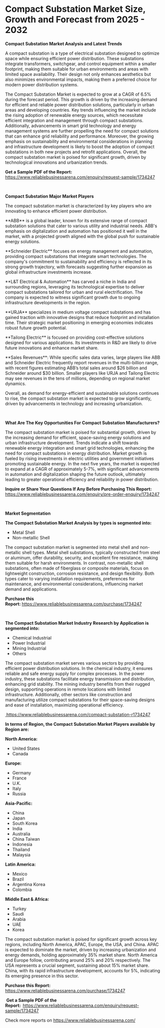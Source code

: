 <p><h1>Compact Substation Market Size, Growth and Forecast from 2025 - 2032</h1></p><p><strong>Compact Substation Market Analysis and Latest Trends</strong></p>
<p><p>A compact substation is a type of electrical substation designed to optimize space while ensuring efficient power distribution. These substations integrate transformers, switchgear, and control equipment within a smaller footprint, making them suitable for urban environments and areas with limited space availability. Their design not only enhances aesthetics but also minimizes environmental impacts, making them a preferred choice for modern power distribution systems.</p><p>The Compact Substation Market is expected to grow at a CAGR of 6.5% during the forecast period. This growth is driven by the increasing demand for efficient and reliable power distribution solutions, particularly in urban areas and developing countries. Key trends influencing the market include the rising adoption of renewable energy sources, which necessitate efficient integration and management through compact substations. Additionally, advancements in smart grid technology and energy management systems are further propelling the need for compact solutions that can enhance grid reliability and performance. Moreover, the growing emphasis on sustainability and environmental considerations in planning and infrastructure development is likely to boost the adoption of compact substations in both new projects and retrofit applications. Overall, the compact substation market is poised for significant growth, driven by technological innovations and urbanization trends.</p></p>
<p><strong>Get a Sample PDF of the Report:&nbsp;</strong> <a href="https://www.reliablebusinessarena.com/enquiry/request-sample/1734247?utm_campaign=3566&utm_medium=2&utm_source=Github&utm_content=ia&utm_term=07042025&utm_id=compact-substation">https://www.reliablebusinessarena.com/enquiry/request-sample/1734247</a></p>
<p>&nbsp;</p>
<p><strong>Compact Substation Major Market Players</strong></p>
<p><p>The compact substation market is characterized by key players who are innovating to enhance efficient power distribution. </p><p>**ABB** is a global leader, known for its extensive range of compact substation solutions that cater to various utility and industrial needs. ABB's emphasis on digitalization and automation has positioned it well in the market, with a projected growth aligned with the global push for sustainable energy solutions.</p><p>**Schneider Electric** focuses on energy management and automation, providing compact substations that integrate smart technologies. The company's commitment to sustainability and efficiency is reflected in its strong growth trajectory, with forecasts suggesting further expansion as global infrastructure investments increase.</p><p>**L&T Electrical & Automation** has carved a niche in India and surrounding regions, leveraging its technological expertise to deliver compact substations tailored for urban and rural electrification. The company is expected to witness significant growth due to ongoing infrastructure developments in the region.</p><p>**URJA** specializes in medium voltage compact substations and has gained traction with innovative designs that reduce footprint and installation time. Their strategic market positioning in emerging economies indicates robust future growth potential.</p><p>**Tailong Electric** is focused on providing cost-effective solutions designed for various applications. Its investments in R&D are likely to drive future innovations and enhance market share.</p><p>**Sales Revenues**: While specific sales data varies, large players like ABB and Schneider Electric frequently report revenues in the multi-billion range, with recent figures estimating ABB’s total sales around $26 billion and Schneider around $30 billion. Smaller players like URJA and Tailong Electric may see revenues in the tens of millions, depending on regional market dynamics.</p><p>Overall, as demand for energy-efficient and sustainable solutions continues to rise, the compact substation market is expected to grow significantly, driven by advancements in technology and increasing urbanization.</p></p>
<p>&nbsp;</p>
<p><strong>What Are The Key Opportunities For Compact Substation Manufacturers?</strong></p>
<p><p>The compact substation market is poised for substantial growth, driven by the increasing demand for efficient, space-saving energy solutions and urban infrastructure development. Trends indicate a shift towards renewable energy integration and smart grid technologies, enhancing the need for compact substations in energy distribution. Market growth is fueled by rising investments in electric utilities and government initiatives promoting sustainable energy. In the next five years, the market is expected to expand at a CAGR of approximately 5-7%, with significant advancements in automation and digitalization shaping the future outlook, ultimately leading to greater operational efficiency and reliability in power distribution.</p></p>
<p><strong>Inquire or Share Your Questions If Any Before Purchasing This Report:</strong> <a href="https://www.reliablebusinessarena.com/enquiry/pre-order-enquiry/1734247?utm_campaign=3566&utm_medium=2&utm_source=Github&utm_content=ia&utm_term=07042025&utm_id=compact-substation">https://www.reliablebusinessarena.com/enquiry/pre-order-enquiry/1734247</a></p>
<p>&nbsp;</p>
<p><strong>Market Segmentation</strong></p>
<p><strong>The Compact Substation Market Analysis by types is segmented into:</strong></p>
<p><ul><li>Metal Shell</li><li>Non-metallic Shell</li></ul></p>
<p><p>The compact substation market is segmented into metal shell and non-metallic shell types. Metal shell substations, typically constructed from steel or aluminum, offer durability, security, and excellent fire resistance, making them suitable for harsh environments. In contrast, non-metallic shell substations, often made of fiberglass or composite materials, focus on lightweight construction, corrosion resistance, and design flexibility. Both types cater to varying installation requirements, preferences for maintenance, and environmental considerations, influencing market demand and applications.</p></p>
<p><strong>Purchase this Report:&nbsp;</strong><a href="https://www.reliablebusinessarena.com/purchase/1734247?utm_campaign=3566&utm_medium=2&utm_source=Github&utm_content=ia&utm_term=07042025&utm_id=compact-substation">https://www.reliablebusinessarena.com/purchase/1734247</a></p>
<p>&nbsp;</p>
<p><strong>The Compact Substation Market Industry Research by Application is segmented into:</strong></p>
<p><ul><li>Chemical Industrial</li><li>Power Industrial</li><li>Mining Industrial</li><li>Others</li></ul></p>
<p><p>The compact substation market serves various sectors by providing efficient power distribution solutions. In the chemical industry, it ensures reliable and safe energy supply for complex processes. In the power industry, these substations facilitate energy transmission and distribution, enhancing grid stability. The mining industry benefits from their rugged design, supporting operations in remote locations with limited infrastructure. Additionally, other sectors like construction and manufacturing utilize compact substations for their space-saving designs and ease of installation, maximizing operational efficiency.</p></p>
<p><a href="https://www.reliablebusinessarena.com/compact-substation-r1734247?utm_campaign=3566&utm_medium=2&utm_source=Github&utm_content=ia&utm_term=07042025&utm_id=compact-substation">&nbsp;https://www.reliablebusinessarena.com/compact-substation-r1734247</a></p>
<p><strong>In terms of Region, the Compact Substation Market Players available by Region are:</strong></p>
<p>
    <p> <strong> North America: </strong>
        <ul>
            <li>United States</li>
            <li>Canada</li>
        </ul>
        </p> 
    <p> <strong> Europe: </strong>
        <ul>
            <li>Germany</li>
            <li>France</li>
            <li>U.K.</li>
            <li>Italy</li>
            <li>Russia</li>
        </ul>
        </p> 
    <p> <strong> Asia-Pacific: </strong>
        <ul>
            <li>China</li>
            <li>Japan</li>
            <li>South Korea</li>
            <li>India</li>
            <li>Australia</li>
            <li>China Taiwan</li>
            <li>Indonesia</li>
            <li>Thailand</li>
            <li>Malaysia</li>
        </ul>
        </p> 
    <p> <strong> Latin America: </strong>
        <ul>
            <li>Mexico</li>
            <li>Brazil</li>
            <li>Argentina Korea</li>
            <li>Colombia</li>
        </ul>
        </p> 
    <p> <strong> Middle East & Africa: </strong>
        <ul>
            <li>Turkey</li>
            <li>Saudi</li>
            <li>Arabia</li>
            <li>UAE</li>
            <li>Korea</li>
        </ul>
    </p>
    </p>
<p><p>The compact substation market is poised for significant growth across key regions, including North America, APAC, Europe, the USA, and China. APAC is expected to dominate the market, driven by increasing urbanization and energy demands, holding approximately 35% market share. North America and Europe follow, contributing around 25% and 20% respectively. The USA represents a crucial segment, sustaining about 15% market share. China, with its rapid infrastructure development, accounts for 5%, indicating its emerging presence in this sector.</p></p>
<p><strong>Purchase this Report: </strong><a href="https://www.reliablebusinessarena.com/purchase/1734247?utm_campaign=3566&utm_medium=2&utm_source=Github&utm_content=ia&utm_term=07042025&utm_id=compact-substation">https://www.reliablebusinessarena.com/purchase/1734247</a></p>
<p>&nbsp;<strong>Get a Sample PDF of the Report:&nbsp;&nbsp;</strong><a href="https://www.reliablebusinessarena.com/enquiry/request-sample/1734247?utm_campaign=3566&utm_medium=2&utm_source=Github&utm_content=ia&utm_term=07042025&utm_id=compact-substation">https://www.reliablebusinessarena.com/enquiry/request-sample/1734247</a></p>
<p><strong></strong></p>
<p>Check more reports on <a href="https://www.reliablebusinessarena.com/?utm_campaign=3566&utm_medium=2&utm_source=Github&utm_content=ia&utm_term=07042025&utm_id=compact-substation">https://www.reliablebusinessarena.com/</a></p>